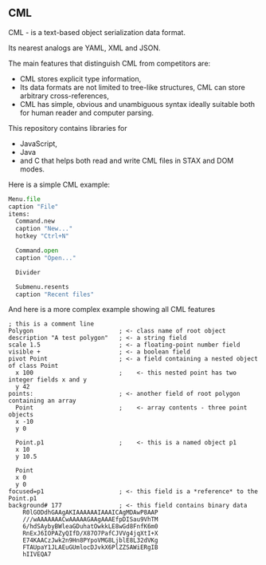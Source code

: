 CML
---
CML - is a text-based object serialization data format.

Its nearest analogs are YAML, XML and JSON.

The main features that distinguish CML from competitors are:
- CML stores explicit type information,
- Its data formats are not limited to tree-like structures, CML can store arbitrary cross-references,
- CML has simple, obvious and unambiguous syntax ideally suitable both for human reader and computer parsing.

This repository contains libraries for
- JavaScript,
- Java
- and C
that helps both read and write CML files in STAX and DOM modes.

Here is a simple CML example:
```python
Menu.file
caption "File"
items:
  Command.new
  caption "New..."
  hotkey "Ctrl+N"

  Command.open
  caption "Open..."

  Divider

  Submenu.resents
  caption "Recent files"
```
And here is a more complex example showing all CML features
```
; this is a comment line
Polygon                        ; <- class name of root object
description "A test polygon"   ; <- a string field
scale 1.5                      ; <- a floating-point number field
visible +                      ; <- a boolean field
pivot Point                    ; <- a field containing a nested object of class Point
  x 100                        ;    <- this nested point has two integer fields x and y
  y 42
points:                        ; <- another field of root polygon containing an array
  Point                        ;    <- array contents - three point objects
  x -10
  y 0

  Point.p1                     ;    <- this is a named object p1
  x 10
  y 10.5
	
  Point
  x 0
  y 0
focused=p1                     ; <- this field is a *reference* to the Point.p1
background# 177                ; <- this field contains binary data
	R0lGODdhGAAgAKIAAAAAAIAAAICAgMDAwP8AAP
	///wAAAAAAACwAAAAAGAAgAAAEfpDISau9VhTM
	6/hdSAybyBWleaGDuhatOwkkLE8wGd8FnfK6m0
	RnExJ6IOPAZyQIfD/X87O7PafCJVVg4jqXtI+X
	E74KAACzJwk2n9Hn8PYpoVMG8LjblE8L32dVKg
	FTAUpaY1JLAEuGUmlocDJvkX6PlZZSAWiERgIB
	hIIVEQA7

